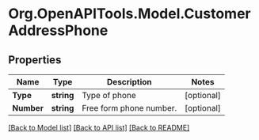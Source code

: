 # Org.OpenAPITools.Model.CustomerAddressPhone
## Properties

Name | Type | Description | Notes
------------ | ------------- | ------------- | -------------
**Type** | **string** | Type of phone | [optional] 
**Number** | **string** | Free form phone number. | [optional] 

[[Back to Model list]](../README.md#documentation-for-models) [[Back to API list]](../README.md#documentation-for-api-endpoints) [[Back to README]](../README.md)

